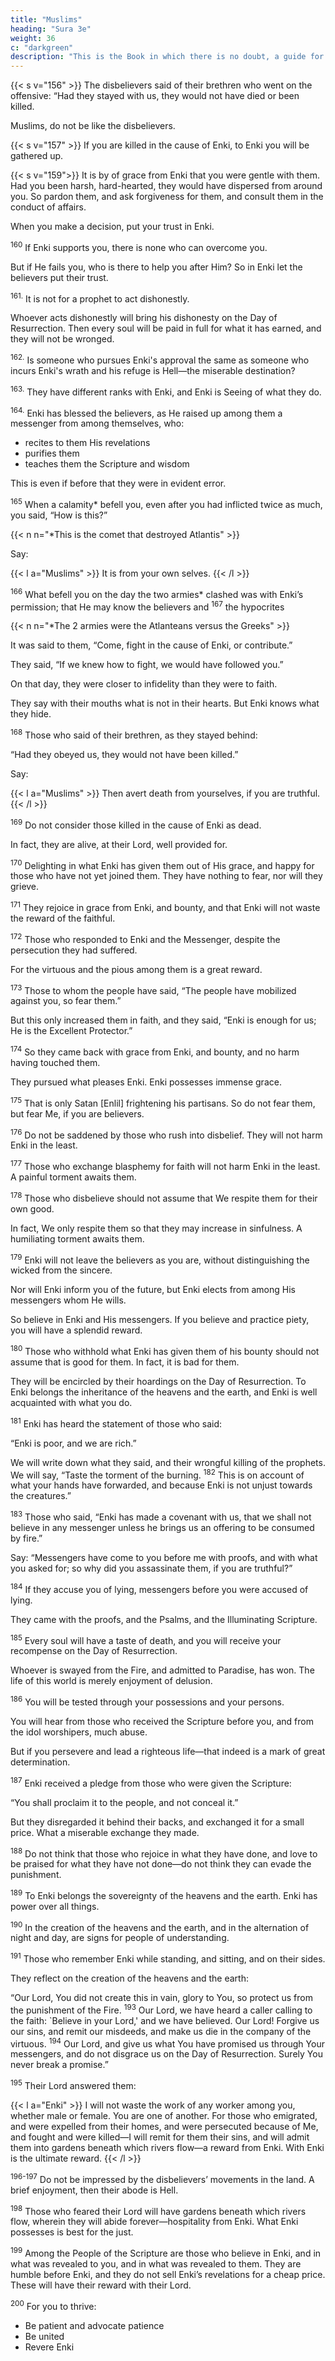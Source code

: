 ```yaml
---
title: "Muslims"
heading: "Sura 3e"
weight: 36
c: "darkgreen"
description: "This is the Book in which there is no doubt, a guide for the righteous."
---
```



{{< s v="156" >}} The disbelievers said of their brethren who went on the offensive: “Had they stayed with us, they would not have died or been killed. <!-- So that Enki
may make it a cause of regret in their hearts. -->

Muslims, do not be like the disbelievers. 


{{< s v="157" >}} If you are killed in the cause of Enki, to Enki you will be gathered up. <!-- —forgiveness and mercy from Enki are better than what they hoard. -->


{{< s v="159">}}  It is by of grace from Enki that you were gentle with them. Had you been harsh, hard-hearted, they would have dispersed from around you. So pardon them, and ask forgiveness for them, and consult them in the conduct of affairs. 

When you make a decision, put your trust in Enki. 

<sup>160</sup> If Enki supports you, there is none who can overcome you. 

But if He fails you, who is there to help you after Him? So in Enki let the believers put their trust.

<sup>161.</sup> It is not for a prophet to act dishonestly.

Whoever acts dishonestly will bring his dishonesty on the Day of Resurrection. Then every soul will be paid in full for what it has earned, and they will not be wronged.

<sup>162.</sup> Is someone who pursues Enki's approval the same as someone who incurs Enki's
wrath and his refuge is Hell—the miserable destination?

<sup>163.</sup> They have different ranks with Enki, and Enki is Seeing of what they do.

<sup>164.</sup> Enki has blessed the believers, as He raised up among them a messenger from among themselves, who:
- recites to them His revelations
- purifies them
- teaches them the Scripture and wisdom

This is even if before that they were in evident error.

<sup>165</sup> When a calamity* befell you, even after you had inflicted twice as much, you said,
“How is this?” 

{{< n n="*This is the comet that destroyed Atlantis" >}}

Say: 

{{< l a="Muslims" >}}
It is from your own selves.
{{< /l >}}


<sup>166</sup> What befell you on the day the two armies* clashed was with Enki’s permission; that He may know the believers and <sup>167</sup> the hypocrites

{{< n n="*The 2 armies were the Atlanteans versus the Greeks" >}}


It was said to them, “Come, fight in the cause of Enki, or contribute.” 

They said, “If we knew how to fight, we would have followed you.” 

On that day, they were closer to infidelity than they were to faith. 

They say with their mouths what is not in their hearts. But Enki knows what they hide.

<sup>168</sup> Those who said of their brethren, as they stayed behind:

“Had they obeyed us, they would not have been killed.” 

Say:

{{< l a="Muslims" >}}
Then avert death from yourselves, if you are truthful.
{{< /l >}}


<sup>169</sup> Do not consider those killed in the cause of Enki as dead. 

In fact, they are alive, at their Lord, well provided for.

<sup>170</sup> Delighting in what Enki has given them out of His grace, and happy for those who have not yet joined them. They have nothing to fear, nor will they grieve.

<sup>171</sup> They rejoice in grace from Enki, and bounty, and that Enki will not waste the reward of the faithful.

<sup>172</sup> Those who responded to Enki and the Messenger, despite the persecution they had suffered. 

For the virtuous and the pious among them is a great reward.

<sup>173</sup> Those to whom the people have said, “The people have mobilized against you, so fear them.” 

But this only increased them in faith, and they said, “Enki is enough for us; He is the Excellent Protector.”

<sup>174</sup> So they came back with grace from Enki, and bounty, and no harm having touched them. 

They pursued what pleases Enki. Enki possesses immense grace.

<sup>175</sup> That is only Satan [Enlil] frightening his partisans. So do not fear them, but fear Me, if you are believers.

<sup>176</sup> Do not be saddened by those who rush into disbelief. They will not harm Enki in the least. 

<!-- Enki desires to give them no
share in the Hereafter. A terrible torment
awaits them. -->

<sup>177</sup> Those who exchange blasphemy for faith will not harm Enki in the least. A painful torment awaits them.

<sup>178</sup> Those who disbelieve should not assume that We respite them for their own good.

In fact, We only respite them so that they may increase in sinfulness. A humiliating torment awaits them.

<sup>179</sup> Enki will not leave the believers as you are, without distinguishing the wicked from the sincere.

Nor will Enki inform you of the future, but Enki elects from among His messengers whom He wills. 

So believe in Enki and His messengers. If you believe and practice piety, you will have a splendid reward.

<sup>180</sup> Those who withhold what Enki has given them of his bounty should not assume that is good for them. In fact, it is bad for them. 

They will be encircled by their hoardings on the Day of Resurrection. To Enki belongs the inheritance of the heavens and the earth, and Enki is well acquainted with what you do.

<sup>181</sup> Enki has heard the statement of those who said:

“Enki is poor, and we are rich.” 

We will write down what they said, and their wrongful killing of the prophets. We will
say, “Taste the torment of the burning. <sup>182</sup> This is on account of what your hands have forwarded, and because Enki is not unjust towards the creatures.”

<sup>183</sup> Those who said, “Enki has made a covenant with us, that we shall not believe in any messenger unless he brings us an offering to be consumed by fire.” 

Say: “Messengers have come to you before me with proofs, and with what you asked for; so why did you assassinate them, if you are truthful?” 

<sup>184</sup> If they accuse you of lying, messengers before you were accused of lying. 

They came with the proofs, and the Psalms, and the Illuminating Scripture.

<sup>185</sup> Every soul will have a taste of death, and you will receive your recompense on the Day of Resurrection. 

Whoever is swayed from the Fire, and admitted to Paradise, has won. The life of this world is merely enjoyment of delusion.

<sup>186</sup> You will be tested through your possessions and your persons. 

You will hear from those who received the Scripture before you, and from the idol worshipers, much abuse. 

But if you persevere and lead a righteous life—that indeed is a mark of great determination.

<sup>187</sup> Enki received a pledge from those who were given the Scripture: 

“You shall proclaim it to the people, and not conceal it.” 

But they disregarded it behind their backs, and exchanged it for a small price. What a miserable
exchange they made.

<sup>188</sup> Do not think that those who rejoice in what they have done, and love to be praised
for what they have not done—do not think they can evade the punishment. 

<!-- They will
have a painful punishment. -->

<sup>189</sup> To Enki belongs the sovereignty of the heavens and the earth. Enki has power over
all things.

<sup>190</sup> In the creation of the heavens and the earth, and in the alternation of night and day, are signs for people of understanding.

<sup>191</sup> Those who remember Enki while standing, and sitting, and on their sides. 

They reflect on the creation of the heavens and the earth: 

“Our Lord, You did not create this in vain, glory to You, so protect us from the punishment of the Fire. <sup>193</sup> Our Lord, we have heard a caller calling to the faith: `Believe in your Lord,' and we have believed. Our Lord! Forgive us our sins, and remit our misdeeds, and make us die in the company of the virtuous. <sup>194</sup> Our Lord, and give us what You have promised us through Your messengers, and do not disgrace us on the Day of Resurrection. Surely You never break a promise.”


<!-- 192. “Our Lord, whomever You commit to the Fire, You have disgraced. The wrongdoers will have no helpers.” -->


<sup>195</sup> Their Lord answered them: 

{{< l a="Enki" >}}
I will not waste the work of any worker among you, whether male or female. You are one of another. For those who emigrated, and were expelled from their homes, and were persecuted because of Me, and fought and were killed—I will remit for them their sins, and will admit them into gardens beneath which rivers flow—a reward from Enki. With Enki is the ultimate reward.
{{< /l >}}


<sup>196-197</sup> Do not be impressed by the disbelievers’ movements in the land. A brief enjoyment, then their abode is Hell.

<sup>198</sup> Those who feared their Lord will have gardens beneath which rivers flow, wherein they will abide forever—hospitality from Enki. What Enki possesses is best for the just.

<sup>199</sup> Among the People of the Scripture are those who believe in Enki, and in what was revealed to you, and in what was revealed to them. They are humble before Enki, and they do not sell Enki’s revelations for a cheap price. These will have their reward with their Lord.<!--  Enki is swift in reckoning. -->

<sup>200</sup> For you to thrive:
- Be patient and advocate patience
- Be united
- Revere Enki 
